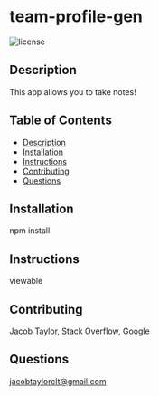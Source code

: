 # team-profile-gen
  ![license](https://img.shields.io/badge/license-MIT-green)

  ## Description
 This app allows you to take notes!
 
 ## Table of Contents
 * [Description](#description)
 * [Installation](#installation)
 * [Instructions](#instructions)
 * [Contributing](#contributing)
 * [Questions](#questions)
 
 ## Installation
 npm install
 
 ## Instructions
 viewable 
 
 ## Contributing
 Jacob Taylor, Stack Overflow, Google
 
 ## Questions
 jacobtaylorclt@gmail.com

